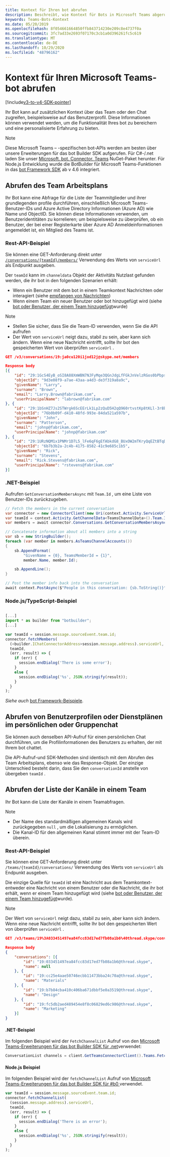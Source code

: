 ```yaml
---
title: Kontext für Ihren bot abrufen
description: Beschreibt, wie Kontext für Bots in Microsoft Teams abgerufen wird.
keywords: Teams-Bots-Kontext
ms.date: 05/20/2019
ms.openlocfilehash: 8f054661664850ffb843714230e209c8e4737f0a
ms.sourcegitcommit: 3fc7ad33e2693f07170c3cb1a0d396261fc5c619
ms.translationtype: MT
ms.contentlocale: de-DE
ms.lasthandoff: 10/29/2020
ms.locfileid: "48796162"
---
```

# <a name="get-context-for-your-microsoft-teams-bot"></a>Kontext für Ihren Microsoft Teams-bot abrufen

[!include[v3-to-v4-SDK-pointer](~/includes/v3-to-v4-pointer-bots.md)]

Ihr Bot kann auf zusätzlichen Kontext über das Team oder den Chat zugreifen, beispielsweise auf das Benutzerprofil. Diese Informationen können verwendet werden, um die Funktionalität Ihres bot zu bereichern und eine personalisierte Erfahrung zu bieten.

> [!NOTE]
> Diese Microsoft Teams &ndash; -spezifischen bot-APIs werden am besten über unsere Erweiterungen für das bot Builder SDK aufgerufen. Für C#-/.net laden Sie unser [Microsoft. bot. Connector. Teams](https://www.nuget.org/packages/Microsoft.Bot.Connector.Teams) NuGet-Paket herunter. Für Node.js Entwicklung wurde die BotBuilder für Microsoft Teams-Funktionen in das [bot Framework SDK](https://github.com/microsoft/botframework-sdk) ab v 4.6 integriert.

## <a name="fetching-the-team-roster"></a>Abrufen des Team Arbeitsplans

Ihr Bot kann eine Abfrage für die Liste der Teammitglieder und ihrer grundlegenden profile durchführen, einschließlich Microsoft Teams-Benutzer-IDs und Azure Active Directory Informationen (Azure AD) wie Name und ObjectID. Sie können diese Informationen verwenden, um Benutzeridentitäten zu korrelieren; um beispielsweise zu überprüfen, ob ein Benutzer, der bei einer Registerkarte über Azure AD Anmeldeinformationen angemeldet ist, ein Mitglied des Teams ist.

### <a name="rest-api-example"></a>Rest-API-Beispiel

Sie können eine GET-Anforderung direkt unter [`/conversations/{teamId}/members/`](/bot-framework/rest-api/bot-framework-rest-connector-api-reference#get-conversation-members) Verwendung des Werts von `serviceUrl` als Endpunkt ausgeben.

Der `teamId` kann im `channeldata` Objekt der Aktivitäts Nutzlast gefunden werden, die ihr bot in den folgenden Szenarien erhält:
* Wenn ein Benutzer mit dem bot in einem Teamkontext Nachrichten oder interagiert (siehe [empfangen von Nachrichten](~/resources/bot-v3/bot-conversations/bots-conversations.md#receiving-messages))
* Wenn einem Team ein neuer Benutzer oder bot hinzugefügt wird (siehe [bot oder Benutzer, der einem Team hinzugefügt](~/resources/bot-v3/bots-notifications.md#bot-or-user-added-to-a-team)wurde)

> [!NOTE]
>* Stellen Sie sicher, dass Sie die Team-ID verwenden, wenn Sie die API aufrufen
>* Der Wert von `serviceUrl` neigt dazu, stabil zu sein, aber kann sich ändern. Wenn eine neue Nachricht eintrifft, sollte Ihr bot den gespeicherten Wert von überprüfen `serviceUrl` .

```json
GET /v3/conversations/19:ja0cu120i1jod12j@skype.net/members

Response body
[{
    "id": "29:1GcS4EyB_oSI8A88XmWBN7NJFyMqe3QGnJdgLfFGkJnVelzRGos0bPbpsfJjcbAD22bmKc4GMbrY2g4JDrrA8vM06X1-cHHle4zOE6U4ttcc",
    "objectId": "9d3e08f9-a7ae-43aa-a4d3-de3f319a8a9c",
    "givenName": "Larry",
    "surname": "Brown",
    "email": "Larry.Brown@fabrikam.com",
    "userPrincipalName": "labrown@fabrikam.com"
}, {
    "id": "29:1bSnHZ7Js2STWrgk6ScEErLk1Lp2zQuD5H2qQ960rtvstKp8tKLl-3r8b6DoW0QxZimuTxk_kupZ1DBMpvIQQUAZL-PNj0EORDvRZXy8kvWk",
    "objectId": "76b0b09f-d410-48fd-993e-84da521a597b",
    "givenName": "John",
    "surname": "Patterson",
    "email": "johnp@fabrikam.com",
    "userPrincipalName": "johnp@fabrikam.com"
}, {
    "id": "29:1URzNQM1x1PNMr1D7L5_lFe6qF6gEfAbkdG8_BUxOW2mTKryQqEZtBTqDt10-MghkzjYDuUj4KG6nvg5lFAyjOLiGJ4jzhb99WrnI7XKriCs",
    "objectId": "6b7b3b2a-2c4b-4175-8582-41c9e685c1b5",
    "givenName": "Rick",
    "surname": "Stevens",
    "email": "Rick.Stevens@fabrikam.com",
    "userPrincipalName": "rstevens@fabrikam.com"
}]
```

### <a name="net-example"></a>.NET-Beispiel

Aufrufen `GetConversationMembersAsync` mit `Team.Id` , um eine Liste von Benutzer-IDs zurückzugeben.

```csharp
// Fetch the members in the current conversation
var connector = new ConnectorClient(new Uri(context.Activity.ServiceUrl));
var teamId = context.Activity.GetChannelData<TeamsChannelData>().Team.Id;
var members = await connector.Conversations.GetConversationMembersAsync(teamId);

// Concatenate information about all members into a string
var sb = new StringBuilder();
foreach (var member in members.AsTeamsChannelAccounts())
{
    sb.AppendFormat(
        "GivenName = {0}, TeamsMemberId = {1}",
        member.Name, member.Id);

    sb.AppendLine();
}

// Post the member info back into the conversation
await context.PostAsync($"People in this conversation: {sb.ToString()}");
```

### <a name="nodejstypescript-example"></a>Node.js/TypeScript-Beispiel

```typescript

[...]
import * as builder from "botbuilder";
[...]

var teamId = session.message.sourceEvent.team.id;
connector.fetchMembers(
  (<builder.IChatConnectorAddress>session.message.address).serviceUrl,
  teamId,
  (err, result) => {
    if (err) {
      session.endDialog('There is some error');
    }
    else {
      session.endDialog('%s', JSON.stringify(result));
    }
  }
);
```

*Siehe auch* [bot Framework-Beispiele](https://github.com/Microsoft/BotBuilder-Samples/blob/master/README.md).

## <a name="fetching-user-profile-or-roster-in-personal-or-group-chat"></a>Abrufen von Benutzerprofilen oder Dienstplänen im persönlichen oder Gruppenchat

Sie können auch denselben API-Aufruf für einen persönlichen Chat durchführen, um die Profilinformationen des Benutzers zu erhalten, der mit Ihrem bot chattet.

Die API-Aufruf-und SDK-Methoden sind identisch mit dem Abrufen des Team Arbeitsplans, ebenso wie das Response-Objekt. Der einzige Unterschied besteht darin, dass Sie den `conversationId` anstelle von übergeben `teamId` .

## <a name="fetching-the-list-of-channels-in-a-team"></a>Abrufen der Liste der Kanäle in einem Team

Ihr Bot kann die Liste der Kanäle in einem Teamabfragen.

> [!NOTE]
>
>* Der Name des standardmäßigen allgemeinen Kanals wird zurückgegeben `null` , um die Lokalisierung zu ermöglichen.
>* Die Kanal-ID für den allgemeinen Kanal stimmt immer mit der Team-ID überein.

### <a name="rest-api-example"></a>Rest-API-Beispiel

Sie können eine GET-Anforderung direkt unter `/teams/{teamId}/conversations/` Verwendung des Werts von `serviceUrl` als Endpunkt ausgeben.

Die einzige Quelle für `teamId` ist eine Nachricht aus dem Teamkontext-entweder eine Nachricht von einem Benutzer oder die Nachricht, die ihr bot erhält, wenn er einem Team hinzugefügt wird (siehe [bot oder Benutzer, der einem Team hinzugefügt](~/resources/bot-v3/bots-notifications.md#team-member-or-bot-addition)wurde).

> [!NOTE]
> Der Wert von `serviceUrl` neigt dazu, stabil zu sein, aber kann sich ändern. Wenn eine neue Nachricht eintrifft, sollte Ihr bot den gespeicherten Wert von überprüfen `serviceUrl` .

```json
GET /v3/teams/19%3A033451497ea84fcc83d17ed7fb08a1b6%40thread.skype/conversations

Response body
{
    "conversations": [{
        "id": "19:033451497ea84fcc83d17ed7fb08a1b6@thread.skype",
        "name": null
    }, {
        "id": "19:cc25e4aae50746ecbb11473bba24c70a@thread.skype",
        "name": "Materials"
    }, {
        "id": "19:b7b84cba410c406ba671dbbf5e0a3519@thread.skype",
        "name": "Design"
    }, {
        "id": "19:fc5db2aed489454e8f8c06829ed6c986@thread.skype",
        "name": "Marketing"
    }]
}
```

#### <a name="net-example"></a>.NET-Beispiel

Im folgenden Beispiel wird der `FetchChannelList` Aufruf von den [Microsoft Teams-Erweiterungen für das bot Builder SDK für .net](https://www.nuget.org/packages/Microsoft.Bot.Connector.Teams)verwendet:

```csharp
ConversationList channels = client.GetTeamsConnectorClient().Teams.FetchChannelList(activity.GetChannelData<TeamsChannelData>().Team.Id);
```

#### <a name="nodejs-example"></a>Node.js Beispiel

Im folgenden Beispiel wird der `fetchChannelList` Aufruf von [Microsoft Teams-Erweiterungen für das bot Builder SDK für #b0 ](https://www.npmjs.com/package/botbuilder-teams)verwendet.

```javascript
var teamId = session.message.sourceEvent.team.id;
connector.fetchChannelList(
  (session.message.address).serviceUrl,
  teamId,
  (err, result) => {
    if (err) {
      session.endDialog('There is an error');
    }
    else {
      session.endDialog('%s', JSON.stringify(result));
    }
  }
);
```
